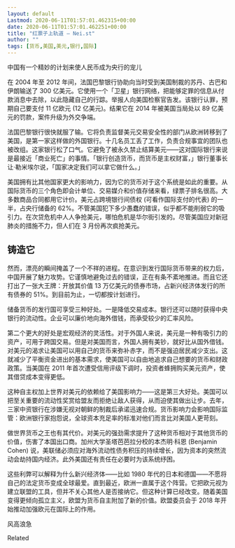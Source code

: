 ```yaml
---
layout: default
Lastmod: 2020-06-11T01:57:01.462315+00:00
date: 2020-06-11T01:57:01.462251+00:00
title: "红票子上轨道 – Nei.st"
author: ""
tags: [货币,美国,美元,银行,国际]
---
```


中国有一个精妙的计划来使人民币成为央行的宠儿

在 2004 年至 2012 年间，法国巴黎银行协助向当时受到美国制裁的苏丹、古巴和伊朗输送了 300 亿美元。它使用一个「卫星」银行网络，把能够定罪的信息从付款消息中去除，以此隐藏自己的行踪。举报人向美国检察官告发。该银行认罪，预期自己要支付 11 亿欧元 (12 亿美元)。结果它在 2014 年被美国当局处以 89 亿美元的罚款，案件升级为外交争端。

法国巴黎银行很快就服了输。它将负责监督美元交易安全性的部门从欧洲转移到了美国，是第一家这样做的外国银行。十几名员工丢了工作，负责合规事宜的团队也被改组。这家银行松了口气。它避免了被永久禁止结算美元——这对国际银行来说是最接近「商业死亡」的事情。「银行创造货币，而货币是主权财富，」银行董事长让·勒米埃尔说，「国家决定我们可以拿它做什么。」

美国拥有比其他国家更大的影响力，因为它的货币对于这个系统是如此的重要。从国际货币的三个角色即会计单位、交易媒介和价值存储来看，绿票子排名很高。大多数商品合同都用它计价。美元占跨境银行间债权 (可看作国际支付的代表) 的一半，占央行储备的 62%。不管美国犯下多少愚蠢的错误，似乎都不能削弱它的吸引力。在次贷危机中人人争抢美元，哪怕危机是华尔街引发的。尽管美国应对新冠肺炎的措施不力，但人们在 3 月份再次疯抢美元。

铸造它
---

然而，漂亮的瞬间掩盖了一个不祥的进程。在意识到发行国际货币带来的权力后，中国开展了魅力攻势。它谨慎地避免过去的错误，正在有条不紊地推进。而且它还打出了一张大王牌：开放其价值 13 万亿美元的债券市场，占新兴经济体发行的所有债券的 51%。到目前为止，一切都按计划进行。

储备货币的发行国可享受三种好处。一是降低交易成本。银行还可以随时获得中央银行的流动性。企业可以廉价地向海外借钱，而承受较少的汇率风险。

第二个更大的好处是宏观经济的灵活性。对于外国人来说，美元是一种有吸引力的资产，可用于跨国交易。但是对美国而言，外国人拥有美钞，就好比从国外借钱。对美元的渴求让美国可以用自己的货币来弥补赤字，而不是强迫居民减少支出。这就减少了平衡资金进出的基本需求，使美国可以自由地追求自己想要的货币和财政政策。当美国在 2011 年首次遭受信用评级下调时，投资者蜂拥购买美元资产，使其借贷成本变得更低。

这种自主权加上世界对美元的依赖给了美国影响力——这是第三大好处。美国可以把至关重要的流动性奖赏给盟友而拒绝让敌人获得，从而迫使其做出让步。去年，三家中资银行在涉嫌无视对朝鲜的制裁后承诺迅速合规。货币影响力会影响国际监管：欧洲银行家抱怨说，全球资本充足率的标准对他们而言比对美国人更苛刻。

做世界货币之王也有其代价。对美元的强劲需求提升了这种货币相对于其他货币的价值，伤害了本国出口商。加州大学圣塔芭芭拉分校的本杰明·科恩 (Benjamin Cohen) 说，美联储必须应对海外流动性债务积压的持续增长，因为资本的突然流动会劫持国内经济。此外美国还有责任在必要时为该系统纾困。

这些利弊可以解释为什么新兴经济体——比如 1980 年代的日本和德国——不愿将自己的法定货币变成全球最爱。直到最近，欧洲一直属于这个阵营。它把欧元视为建立联盟的工具，但并不关心其他人是否接纳它。但这种计算已经改变。随着美国变得更倾向孤立主义，欧盟为货币自主附加了新的价值。欧盟委员会于 2018 年开始推动加强欧元在国际上的作用。

风高浪急[](https://nei.st/medium/j2c6srlbezlceyrdintsxq)

Related

